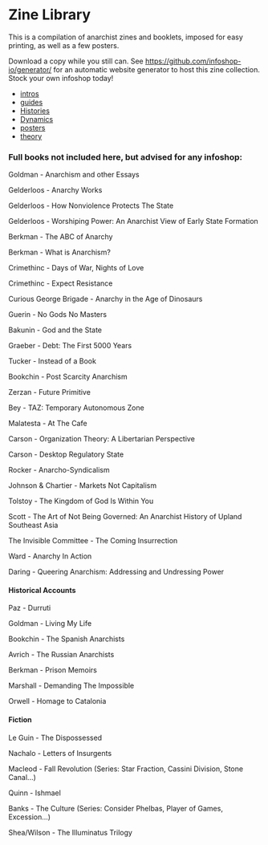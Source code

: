 # Zine Library

This is a compilation of anarchist zines and booklets, imposed for easy printing, as well as a few posters.

Download a copy while you still can. See https://github.com/infoshop-io/generator/ for an automatic website generator to host this zine collection. Stock your own infoshop today!

- [intros](./Basic%20Intros)
- [guides](./Guides)
- [Histories](./Locations%20%26%20Histories)
- [Dynamics](./Personal%20Dynamics)
- [posters](./Posters%20%26%20Assrtd)
- [theory](./Theory)


### Full books not included here, but advised for any infoshop:

Goldman - Anarchism and other Essays

Gelderloos - Anarchy Works

Gelderloos - How Nonviolence Protects The State

Gelderloos - Worshiping Power: An Anarchist View of Early State Formation

Berkman - The ABC of Anarchy

Berkman - What is Anarchism?

Crimethinc - Days of War, Nights of Love

Crimethinc - Expect Resistance

Curious George Brigade - Anarchy in the Age of Dinosaurs

Guerin - No Gods No Masters

Bakunin - God and the State

Graeber - Debt: The First 5000 Years

Tucker - Instead of a Book

Bookchin - Post Scarcity Anarchism

Zerzan - Future Primitive

Bey - TAZ: Temporary Autonomous Zone

Malatesta - At The Cafe

Carson - Organization Theory: A Libertarian Perspective

Carson - Desktop Regulatory State

Rocker - Anarcho-Syndicalism

Johnson & Chartier - Markets Not Capitalism

Tolstoy - The Kingdom of God Is Within You

Scott - The Art of Not Being Governed: An Anarchist History of Upland Southeast Asia

The Invisible Committee - The Coming Insurrection

Ward - Anarchy In Action

Daring - Queering Anarchism: Addressing and Undressing Power



#### Historical Accounts

Paz - Durruti

Goldman - Living My Life

Bookchin - The Spanish Anarchists

Avrich - The Russian Anarchists

Berkman - Prison Memoirs

Marshall - Demanding The Impossible

Orwell - Homage to Catalonia



#### Fiction

Le Guin - The Dispossessed

Nachalo - Letters of Insurgents

Macleod - Fall Revolution (Series: Star Fraction, Cassini Division, Stone Canal...)

Quinn - Ishmael

Banks - The Culture (Series: Consider Phelbas, Player of Games, Excession...)

Shea/Wilson - The Illuminatus Trilogy



